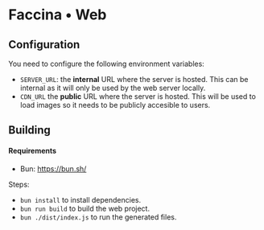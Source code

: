 # Faccina • Web

## Configuration

You need to configure the following environment variables:

- `SERVER_URL`: the **internal** URL where the server is hosted. This can be internal as it will only be used by the web server locally.
- `CDN_URL` the **public** URL where the server is hosted. This will be used to load images so it needs to be publicly accesible to users.

## Building

#### Requirements

- Bun: https://bun.sh/

Steps:

- `bun install` to install dependencies.
- `bun run build` to build the web project.
- `bun ./dist/index.js` to run the generated files.
